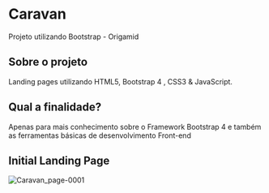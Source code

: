 # Caravan
Projeto utilizando Bootstrap - Origamid 

## Sobre o projeto
Landing pages utilizando HTML5, Bootstrap 4 , CSS3 & JavaScript. 

## Qual a finalidade?
Apenas para mais conhecimento sobre o Framework Bootstrap 4 e também as ferramentas básicas de desenvolvimento Front-end

## Initial Landing Page 

![Caravan_page-0001](https://user-images.githubusercontent.com/83293805/206937064-32d6bb09-fcb0-484a-aa77-2390b12db88c.jpg)

